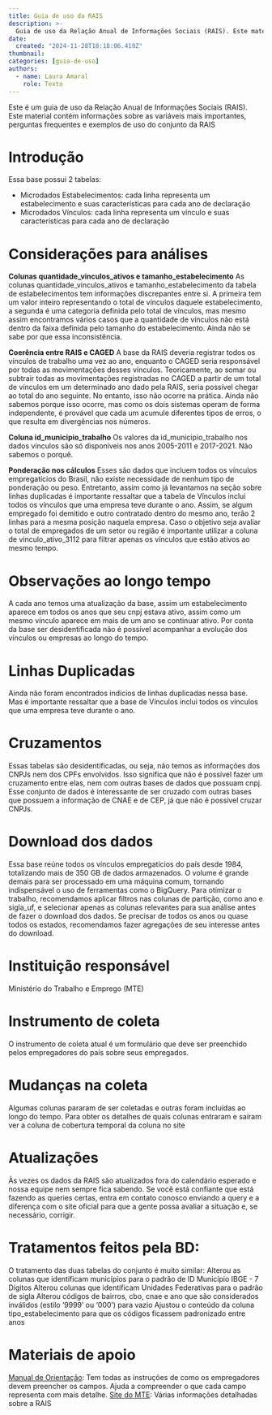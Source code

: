 ```yaml
---
title: Guia de uso da RAIS
description: >-
  Guia de uso da Relação Anual de Informações Sociais (RAIS). Este material contém informações sobre as variáveis mais importantes, perguntas frequentes e exemplos de uso do conjunto da RAIS 
date:
  created: "2024-11-28T18:18:06.419Z"
thumbnail: 
categories: [guia-de-uso]
authors:
  - name: Laura Amaral
    role: Texto
---
```


Este é um guia de uso da Relação Anual de Informações Sociais (RAIS). Este material contém informações sobre as variáveis mais importantes, perguntas frequentes e exemplos de uso do conjunto da RAIS 

# Introdução
Essa base possui 2 tabelas: 
* Microdados Estabelecimentos: cada linha representa um estabelecimento e suas características para cada ano de declaração
* Microdados Vínculos: cada linha representa um vínculo e suas características para cada ano de declaração

# Considerações para análises
**Colunas quantidade_vinculos_ativos e tamanho_estabelecimento**
As colunas quantidade_vinculos_ativos e tamanho_estabelecimento  da tabela de estabelecimentos tem informações discrepantes entre si. A primeira tem um valor inteiro representando o total de vínculos daquele estabelecimento, a segunda é uma categoria definida pelo total de vínculos, mas mesmo assim encontramos vários casos que a quantidade de vínculos não está dentro da faixa definida pelo tamanho do estabelecimento. Ainda não se sabe por que essa inconsistência. 

**Coerência entre RAIS e CAGED**
A base da RAIS deveria registrar todos os vínculos de trabalho uma vez ao ano, enquanto o CAGED seria responsável por todas as movimentações desses vínculos. Teoricamente, ao somar ou subtrair todas as movimentações registradas no CAGED a partir de um total de vínculos em um determinado ano dado pela RAIS, seria possível chegar ao total do ano seguinte. No entanto, isso não ocorre na prática. Ainda não sabemos porque isso ocorre, mas como os dois sistemas operam de forma independente, é provável que cada um acumule diferentes tipos de erros, o que resulta em divergências nos números.

**Coluna id_municipio_trabalho**
Os valores da  id_municipio_trabalho nos dados vínculos são só disponíveis nos anos 2005-2011 e 2017-2021. Não sabemos o porquê.

**Ponderação nos cálculos**
Esses são dados que incluem todos os vínculos empregatícios do Brasil, não existe necessidade de nenhum tipo de ponderação ou peso. Entretanto, assim como já levantamos na seção sobre linhas duplicadas é importante ressaltar que a tabela de Vínculos inclui todos os vínculos que uma empresa teve durante o ano. Assim, se algum empregado foi demitido e outro contratado dentro do mesmo ano, terão 2 linhas para a mesma posição naquela empresa. Caso o objetivo seja avaliar o total de empregados de um setor ou região é importante utilizar a coluna de vinculo_ativo_3112 para filtrar apenas os vínculos que estão ativos ao mesmo tempo.

# Observações ao longo tempo
A cada ano temos uma atualização da base, assim um estabelecimento aparece em todos os anos que seu cnpj estava ativo, assim como um mesmo vínculo aparece em mais de um ano se continuar ativo. Por conta da base ser desidentificada não é possível acompanhar a evolução dos vínculos ou empresas ao longo do tempo.

# Linhas Duplicadas
Ainda não foram encontrados indícios de linhas duplicadas nessa base. Mas é importante ressaltar que a base de Vínculos inclui todos os vínculos que uma empresa teve durante o ano. 

# Cruzamentos
Essas tabelas são desidentificadas, ou seja, não temos as informações dos CNPJs nem dos CPFs envolvidos. Isso significa que não é possível fazer um cruzamento entre elas, nem com outras bases de dados que possuam cnpj. Esse conjunto de dados é interessante de ser cruzado com outras bases que possuem a informação de CNAE e de CEP, já que não é possível cruzar CNPJs. 

# Download dos dados
Essa base reúne todos os vínculos empregatícios do país desde 1984, totalizando mais de 350 GB de dados armazenados. O volume é grande demais para ser processado em uma máquina comum, tornando indispensável o uso de ferramentas como o BigQuery. Para otimizar o trabalho, recomendamos aplicar filtros nas colunas de partição, como ano e sigla_uf, e selecionar apenas as colunas relevantes para sua análise antes de fazer o download dos dados. Se precisar de todos os anos ou quase todos os estados, recomendamos fazer agregações de seu interesse antes do download. 

# Instituição responsável
Ministério do Trabalho e Emprego (MTE)

# Instrumento de coleta
O instrumento de coleta atual é um formulário que deve ser preenchido pelos empregadores do país sobre seus empregados. 

# Mudanças na coleta
Algumas colunas pararam de ser coletadas e outras foram incluídas ao longo do tempo. Para obter os detalhes de quais colunas entraram e saíram ver a coluna de cobertura temporal da coluna no site

# Atualizações
Às vezes os dados da RAIS são atualizados fora do calendário esperado e nossa equipe nem sempre fica sabendo. Se você está confiante que está fazendo as queries certas, entra em contato conosco enviando a query e a diferença com o site oficial para que a gente possa avaliar a situação e, se necessário, corrigir. 

# Tratamentos feitos pela BD:
O tratamento das duas tabelas do conjunto é muito similar: 
Alterou as colunas que identificam municípios para o padrão de ID Município IBGE - 7 Dígitos
Alterou colunas que identificam Unidades Federativas para o padrão de sigla
Alterou códigos de bairros, cbo, cnae e ano que são considerados inválidos (estilo ‘9999’ ou ‘000’) para vazio
Ajustou o conteúdo da coluna  tipo_estabelecimento  para que os códigos ficassem padronizado entre anos

# Materiais de apoio
[Manual de Orientação](http://www.rais.gov.br/sitio/rais_ftp/ManualRAIS2023.pdf): Tem todas as instruções de como os empregadores devem preencher os campos. Ajuda a compreender o que cada campo representa com mais detalhe. 
[Site do MTE](http://www.rais.gov.br/sitio/sobre.jsf): Várias informações detalhadas sobre a RAIS 